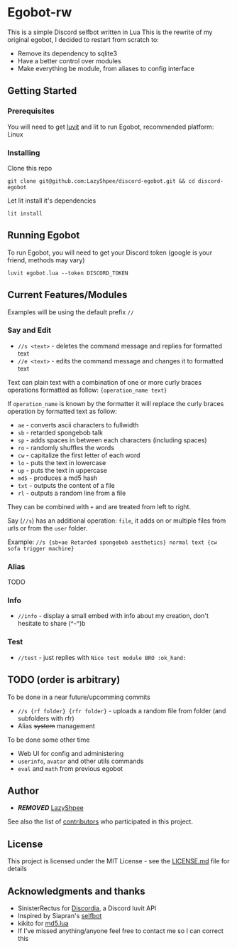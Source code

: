 # Egobot-rw

This is a simple Discord selfbot written in Lua
This is the rewrite of my original egobot, I decided to restart from scratch to:
* Remove its dependency to sqlite3
* Have a better control over modules
* Make everything be module, from aliases to config interface

## Getting Started

### Prerequisites

You will need to get [luvit](http://luvit.io/) and lit to run Egobot, recommended platform: Linux

### Installing

Clone this repo

```
git clone git@github.com:LazyShpee/discord-egobot.git && cd discord-egobot
```

Let lit install it's dependencies

```
lit install
```

## Running Egobot

To run Egobot, you will need to get your Discord token (google is your friend, methods may vary)

```
luvit egobot.lua --token DISCORD_TOKEN
```

## Current Features/Modules

Examples will be using the default prefix `//`

### Say and Edit

* `//s <text>` - deletes the command message and replies for formatted text
* `//e <text>` - edits the command message and changes it to formatted text

Text can plain text with a combination of one or more curly braces operations formatted as follow:
`{operation_name text}`

If `operation_name` is known by the formatter it will replace the curly braces operation by formatted text as follow:
* `ae` - converts ascii characters to fullwidth
* `sb` - retarded spongebob talk
* `sp` - adds spaces in between each characters (including spaces)
* `ro` - randomly shuffles the words
* `cw` - capitalize the first letter of each word
* `lo` - puts the text in lowercase
* `up` - puts the text in uppercase
* `md5` - produces a md5 hash
* `txt` - outputs the content of a file
* `rl` - outputs a random line from a file

They can be combined with `+` and are treated from left to right.

Say (`//s`) has an additional operation: `file`, it adds on or multiple files from urls or from the `user` folder.

Example:
```//s {sb+ae Retarded spongebob aesthetics} normal text {cw sofa trigger machine}```

### Alias

TODO

### Info

* `//info` - display a small embed with info about my creation, don't hesitate to share (^-^)b

### Test

* `//test` - just replies with `Nice test module BRO :ok_hand:`

## TODO (order is arbitrary)

To be done in a near future/upcomming commits

* `//s {rf folder} {rfr folder}` - uploads a random file from folder (and subfolders with rfr)
* Alias ~~system~~ management

To be done some other time

* Web UI for config and administering
* `userinfo`, `avatar` and other utils commands
* `eval` and `math` from previous egobot

## Author

* ***REMOVED*** [LazyShpee](https://github.com/LazyShpee)

See also the list of [contributors](https://github.com/LazyShpee/discord-egobot/contributors) who participated in this project.

## License

This project is licensed under the MIT License - see the [LICENSE.md](LICENSE) file for details

## Acknowledgments and thanks

* SinisterRectus for [Discordia](https://github.com/SinisterRectus/Discordia), a Discord luvit API
* Inspired by Siapran's [selfbot](https://github.com/Siapran/discord-selfbot/)
* kikito for [md5.lua](https://github.com/kikito/md5.lua)
* If I've missed anything/anyone feel free to contact me so I can correct this